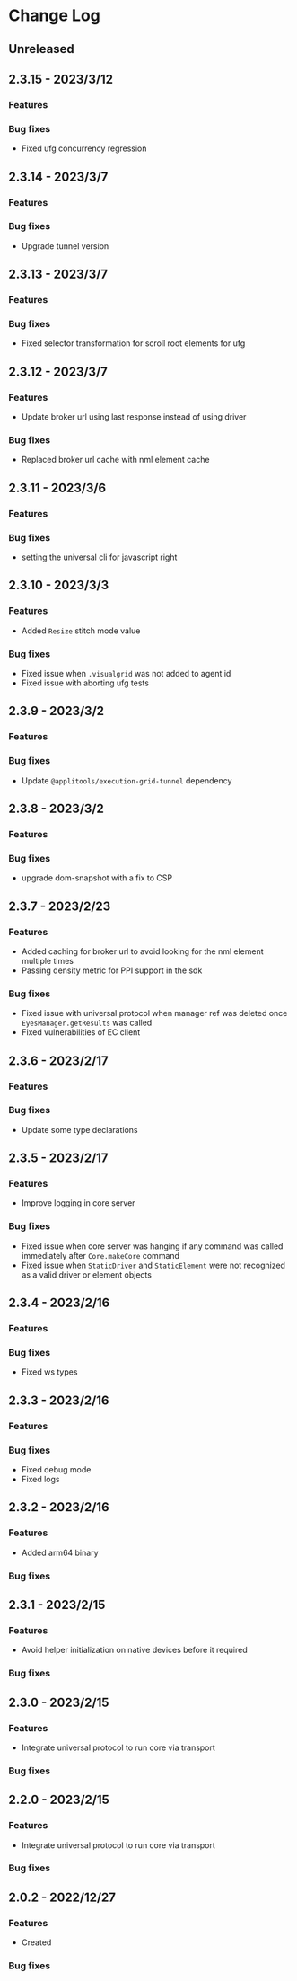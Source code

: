 # Change Log

## Unreleased

## 2.3.15 - 2023/3/12

### Features
### Bug fixes
- Fixed ufg concurrency regression

## 2.3.14 - 2023/3/7

### Features
### Bug fixes
- Upgrade tunnel version

## 2.3.13 - 2023/3/7

### Features
### Bug fixes
- Fixed selector transformation for scroll root elements for ufg

## 2.3.12 - 2023/3/7

### Features
- Update broker url using last response instead of using driver
### Bug fixes
- Replaced broker url cache with nml element cache

## 2.3.11 - 2023/3/6

### Features
### Bug fixes
- setting the universal cli for javascript right

## 2.3.10 - 2023/3/3

### Features
- Added `Resize` stitch mode value
### Bug fixes
- Fixed issue when `.visualgrid` was not added to agent id
- Fixed issue with aborting ufg tests

## 2.3.9 - 2023/3/2

### Features
### Bug fixes
- Update `@applitools/execution-grid-tunnel` dependency

## 2.3.8 - 2023/3/2

### Features
### Bug fixes
- upgrade dom-snapshot with a fix to CSP

## 2.3.7 - 2023/2/23

### Features
- Added caching for broker url to avoid looking for the nml element multiple times
- Passing density metric for PPI support in the sdk
### Bug fixes
- Fixed issue with universal protocol when manager ref was deleted once `EyesManager.getResults` was called
- Fixed vulnerabilities of EC client

## 2.3.6 - 2023/2/17

### Features
### Bug fixes
- Update some type declarations

## 2.3.5 - 2023/2/17

### Features
- Improve logging in core server
### Bug fixes
- Fixed issue when core server was hanging if any command was called immediately after `Core.makeCore` command
- Fixed issue when `StaticDriver` and `StaticElement` were not recognized as a valid driver or element objects

## 2.3.4 - 2023/2/16

### Features
### Bug fixes
- Fixed ws types

## 2.3.3 - 2023/2/16

### Features
### Bug fixes
- Fixed debug mode
- Fixed logs

## 2.3.2 - 2023/2/16

### Features
- Added arm64 binary
### Bug fixes

## 2.3.1 - 2023/2/15

### Features
- Avoid helper initialization on native devices before it required
### Bug fixes

## 2.3.0 - 2023/2/15

### Features
- Integrate universal protocol to run core via transport
### Bug fixes

## 2.2.0 - 2023/2/15

### Features
- Integrate universal protocol to run core via transport
### Bug fixes

## 2.0.2 - 2022/12/27

### Features
- Created
### Bug fixes
